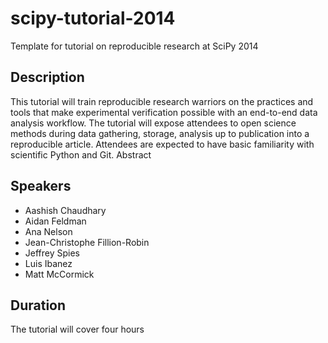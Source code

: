 scipy-tutorial-2014
===================

Template for tutorial on reproducible research at SciPy 2014


Description
-----------

This tutorial will train reproducible research warriors on the practices and tools that make experimental verification possible with an end-to-end data analysis workflow.  The tutorial will expose attendees to open science methods during data gathering, storage, analysis up to publication into a reproducible article.  Attendees are expected to have basic familiarity with scientific Python and Git. 
Abstract


Speakers
--------

* Aashish Chaudhary
* Aidan Feldman
* Ana Nelson
* Jean-Christophe Fillion-Robin
* Jeffrey Spies
* Luis Ibanez
* Matt McCormick


Duration
--------

The tutorial will cover four hours
